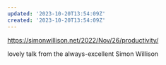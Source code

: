 ```yaml
---
updated: '2023-10-20T13:54:09Z'
created: '2023-10-20T13:54:09Z'
---
```

https://simonwillison.net/2022/Nov/26/productivity/

lovely talk from the always-excellent Simon Willison